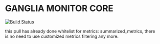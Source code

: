 # GANGLIA MONITOR CORE

[![Build Status](https://secure.travis-ci.org/ganglia/monitor-core.png)](http://travis-ci.org/ganglia/monitor-core)

this pull has already done whitelist for metrics: summarized_metrics, there is no need to use customized metrics filtering any more.
```https://github.com/ganglia/monitor-core/pull/127
```




